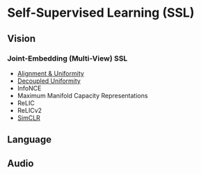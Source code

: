 # Self-Supervised Learning (SSL)

## Vision

### Joint-Embedding (Multi-View) SSL

- [Alignment & Uniformity](self_supervised_learning/joint_embedding_ssl/alignment_and_uniformity.html)
- [Decoupled Uniformity](self_supervised_learning/joint_embedding_ssl/decoupled_uniformity.html)
- InfoNCE
- Maximum Manifold Capacity Representations
- ReLIC
- ReLICv2 
- [SimCLR](self_supervised_learning/joint_embedding_ssl/simclr.html)


## Language

## Audio
